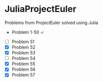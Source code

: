 JuliaProjectEuler
=================

Problems from ProjectEuler solved using Julia

- Problem 1-50  ✓
- [ ] Problem 51
- [X] Problem 52
- [X] Problem 53
- [ ] Problem 54
- [X] Problem 55
- [X] Problem 56
- [X] Problem 57

